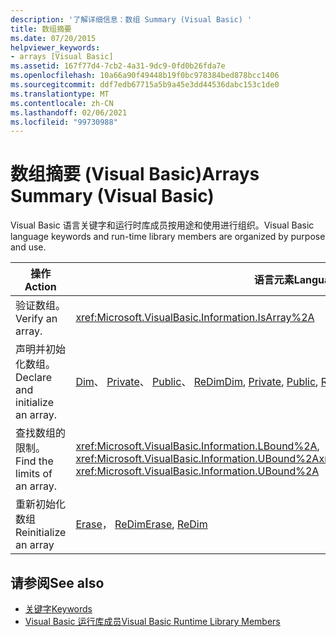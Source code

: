 ```yaml
---
description: '了解详细信息：数组 Summary (Visual Basic) '
title: 数组摘要
ms.date: 07/20/2015
helpviewer_keywords:
- arrays [Visual Basic]
ms.assetid: 167f77d4-7cb2-4a31-9dc9-0fd0b26fda7e
ms.openlocfilehash: 10a66a90f49448b19f0bc978384bed878bcc1406
ms.sourcegitcommit: ddf7edb67715a5b9a45e3dd44536dabc153c1de0
ms.translationtype: MT
ms.contentlocale: zh-CN
ms.lasthandoff: 02/06/2021
ms.locfileid: "99730988"
---
```

# <a name="arrays-summary-visual-basic"></a><span data-ttu-id="dcb7e-103">数组摘要 (Visual Basic)</span><span class="sxs-lookup"><span data-stu-id="dcb7e-103">Arrays Summary (Visual Basic)</span></span>

<span data-ttu-id="dcb7e-104">Visual Basic 语言关键字和运行时库成员按用途和使用进行组织。</span><span class="sxs-lookup"><span data-stu-id="dcb7e-104">Visual Basic language keywords and run-time library members are organized by purpose and use.</span></span>  
  
|<span data-ttu-id="dcb7e-105">操作</span><span class="sxs-lookup"><span data-stu-id="dcb7e-105">Action</span></span>|<span data-ttu-id="dcb7e-106">语言元素</span><span class="sxs-lookup"><span data-stu-id="dcb7e-106">Language element</span></span>|  
|------------|----------------------|  
|<span data-ttu-id="dcb7e-107">验证数组。</span><span class="sxs-lookup"><span data-stu-id="dcb7e-107">Verify an array.</span></span>|<xref:Microsoft.VisualBasic.Information.IsArray%2A>|  
|<span data-ttu-id="dcb7e-108">声明并初始化数组。</span><span class="sxs-lookup"><span data-stu-id="dcb7e-108">Declare and initialize an array.</span></span>|<span data-ttu-id="dcb7e-109">[Dim](../statements/dim-statement.md)、 [Private](../modifiers/private.md)、 [Public](../modifiers/public.md)、 [ReDim](../statements/redim-statement.md)</span><span class="sxs-lookup"><span data-stu-id="dcb7e-109">[Dim](../statements/dim-statement.md), [Private](../modifiers/private.md), [Public](../modifiers/public.md), [ReDim](../statements/redim-statement.md)</span></span>|  
|<span data-ttu-id="dcb7e-110">查找数组的限制。</span><span class="sxs-lookup"><span data-stu-id="dcb7e-110">Find the limits of an array.</span></span>|<span data-ttu-id="dcb7e-111"><xref:Microsoft.VisualBasic.Information.LBound%2A>, <xref:Microsoft.VisualBasic.Information.UBound%2A></span><span class="sxs-lookup"><span data-stu-id="dcb7e-111"><xref:Microsoft.VisualBasic.Information.LBound%2A>, <xref:Microsoft.VisualBasic.Information.UBound%2A></span></span>|  
|<span data-ttu-id="dcb7e-112">重新初始化数组</span><span class="sxs-lookup"><span data-stu-id="dcb7e-112">Reinitialize an array</span></span>|<span data-ttu-id="dcb7e-113">[Erase](../statements/erase-statement.md)， [ReDim](../statements/redim-statement.md)</span><span class="sxs-lookup"><span data-stu-id="dcb7e-113">[Erase](../statements/erase-statement.md), [ReDim](../statements/redim-statement.md)</span></span>|  
  
## <a name="see-also"></a><span data-ttu-id="dcb7e-114">请参阅</span><span class="sxs-lookup"><span data-stu-id="dcb7e-114">See also</span></span>

- [<span data-ttu-id="dcb7e-115">关键字</span><span class="sxs-lookup"><span data-stu-id="dcb7e-115">Keywords</span></span>](index.md)
- [<span data-ttu-id="dcb7e-116">Visual Basic 运行库成员</span><span class="sxs-lookup"><span data-stu-id="dcb7e-116">Visual Basic Runtime Library Members</span></span>](../runtime-library-members.md)
